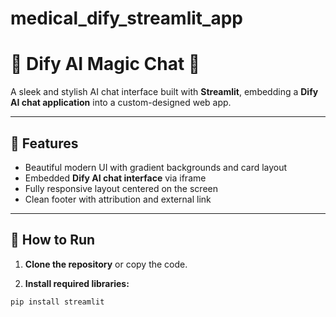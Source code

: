 # medical_dify_streamlit_app

# 💎 Dify AI Magic Chat 💬

A sleek and stylish AI chat interface built with **Streamlit**, embedding a **Dify AI chat application** into a custom-designed web app.

---

## 📌 Features

- Beautiful modern UI with gradient backgrounds and card layout
- Embedded **Dify AI chat interface** via iframe
- Fully responsive layout centered on the screen
- Clean footer with attribution and external link

---

## 🚀 How to Run

1. **Clone the repository** or copy the code.

2. **Install required libraries:**

```bash
pip install streamlit

